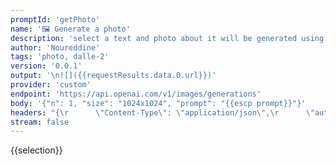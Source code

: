 ```yaml
---
promptId: 'getPhoto'
name: '🖼️ Generate a photo'
description: 'select a text and photo about it will be generated using Dalle-2'
author: 'Noureddine'
tags: 'photo, dalle-2'
version: '0.0.1'
output: '\n![]({{requestResults.data.0.url}})'
provider: 'custom'
endpoint: 'https://api.openai.com/v1/images/generations'
body: '{"n": 1, "size": "1024x1024", "prompt": "{{escp prompt}}"}'
headers: "{\r      \"Content-Type\": \"application/json\",\r      \"authorization\": \"Bearer {{keys.openAIChat}}\"\r}"
stream: false
---
```

{{selection}}